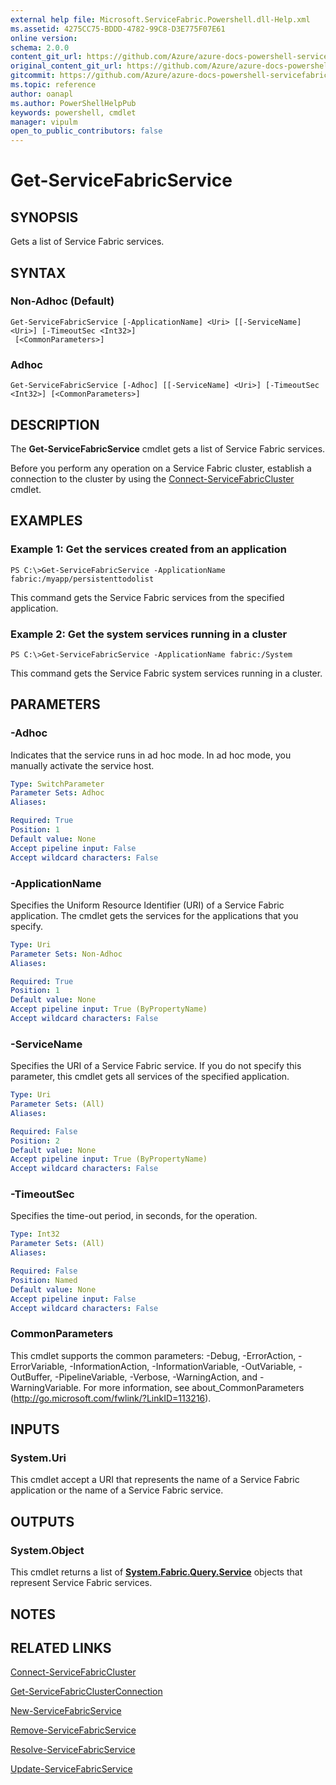 ```yaml
---
external help file: Microsoft.ServiceFabric.Powershell.dll-Help.xml
ms.assetid: 4275CC75-BDDD-4782-99C8-D3E775F07E61
online version:
schema: 2.0.0
content_git_url: https://github.com/Azure/azure-docs-powershell-servicefabric/blob/master/service-fabric-cmdlets/ServiceFabric/vlatest/Get-ServiceFabricService.md
original_content_git_url: https://github.com/Azure/azure-docs-powershell-servicefabric/blob/master/service-fabric-cmdlets/ServiceFabric/vlatest/Get-ServiceFabricService.md
gitcommit: https://github.com/Azure/azure-docs-powershell-servicefabric/blob/
ms.topic: reference
author: oanapl
ms.author: PowerShellHelpPub
keywords: powershell, cmdlet
manager: vipulm
open_to_public_contributors: false
---
```


# Get-ServiceFabricService

## SYNOPSIS
Gets a list of Service Fabric services.

## SYNTAX

### Non-Adhoc (Default)
```
Get-ServiceFabricService [-ApplicationName] <Uri> [[-ServiceName] <Uri>] [-TimeoutSec <Int32>]
 [<CommonParameters>]
```

### Adhoc
```
Get-ServiceFabricService [-Adhoc] [[-ServiceName] <Uri>] [-TimeoutSec <Int32>] [<CommonParameters>]
```

## DESCRIPTION
The **Get-ServiceFabricService** cmdlet gets a list of Service Fabric services.

Before you perform any operation on a Service Fabric cluster, establish a connection to the cluster by using the [Connect-ServiceFabricCluster](./Connect-ServiceFabricCluster.md) cmdlet.

## EXAMPLES

### Example 1: Get the services created from an application
```
PS C:\>Get-ServiceFabricService -ApplicationName fabric:/myapp/persistenttodolist
```

This command gets the Service Fabric services from the specified application.

### Example 2: Get the system services running in a cluster
```
PS C:\>Get-ServiceFabricService -ApplicationName fabric:/System
```

This command gets the Service Fabric system services running in a cluster.

## PARAMETERS

### -Adhoc
Indicates that the service runs in ad hoc mode.
In ad hoc mode, you manually activate the service host.

```yaml
Type: SwitchParameter
Parameter Sets: Adhoc
Aliases: 

Required: True
Position: 1
Default value: None
Accept pipeline input: False
Accept wildcard characters: False
```

### -ApplicationName
Specifies the Uniform Resource Identifier (URI) of a Service Fabric application.
The cmdlet gets the services for the applications that you specify.

```yaml
Type: Uri
Parameter Sets: Non-Adhoc
Aliases: 

Required: True
Position: 1
Default value: None
Accept pipeline input: True (ByPropertyName)
Accept wildcard characters: False
```

### -ServiceName
Specifies the URI of a Service Fabric service.
If you do not specify this parameter, this cmdlet gets all services of the specified application.

```yaml
Type: Uri
Parameter Sets: (All)
Aliases: 

Required: False
Position: 2
Default value: None
Accept pipeline input: True (ByPropertyName)
Accept wildcard characters: False
```

### -TimeoutSec
Specifies the time-out period, in seconds, for the operation.

```yaml
Type: Int32
Parameter Sets: (All)
Aliases: 

Required: False
Position: Named
Default value: None
Accept pipeline input: False
Accept wildcard characters: False
```

### CommonParameters
This cmdlet supports the common parameters: -Debug, -ErrorAction, -ErrorVariable, -InformationAction, -InformationVariable, -OutVariable, -OutBuffer, -PipelineVariable, -Verbose, -WarningAction, and -WarningVariable. For more information, see about_CommonParameters (http://go.microsoft.com/fwlink/?LinkID=113216).

## INPUTS

### System.Uri
This cmdlet accept a URI that represents the name of a Service Fabric application or the name of a Service Fabric service.

## OUTPUTS

### System.Object
This cmdlet returns a list of **[System.Fabric.Query.Service](https://docs.microsoft.com/en-us/dotnet/api/system.fabric.query.service)** objects that represent Service Fabric services.

## NOTES

## RELATED LINKS

[Connect-ServiceFabricCluster](./Connect-ServiceFabricCluster.md)

[Get-ServiceFabricClusterConnection](./Get-ServiceFabricClusterConnection.md)

[New-ServiceFabricService](./New-ServiceFabricService.md)

[Remove-ServiceFabricService](./Remove-ServiceFabricService.md)

[Resolve-ServiceFabricService](./Resolve-ServiceFabricService.md)

[Update-ServiceFabricService](./Update-ServiceFabricService.md)
